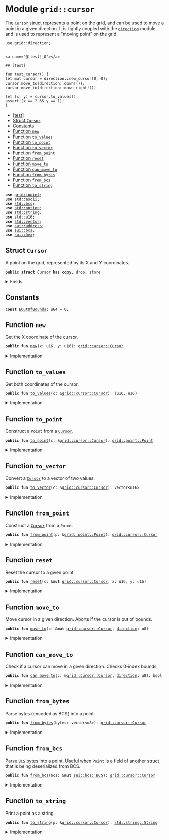
<a name="grid_cursor"></a>

# Module `grid::cursor`

The <code><a href="../grid/cursor.md#grid_cursor_Cursor">Cursor</a></code> struct represents a point on the grid, and can be used to move
a point in a given direction. It is tightly coupled with the <code><a href="../grid/direction.md#grid_direction">direction</a></code>
module, and is used to represent a "moving point" on the grid.

```move
use grid::direction;


<a name="@[test]_0"></a>

## [test]

fun test_cursor() {
let mut cursor = direction::new_cursor(0, 0);
cursor.move_to(direction::down!());
cursor.move_to(direction::down_right!())

let (x, y) = cursor.to_values();
assert!(x == 2 && y == 1);
}
```


-  [[test]](#@[test]_0)
-  [Struct `Cursor`](#grid_cursor_Cursor)
-  [Constants](#@Constants_1)
-  [Function `new`](#grid_cursor_new)
-  [Function `to_values`](#grid_cursor_to_values)
-  [Function `to_point`](#grid_cursor_to_point)
-  [Function `to_vector`](#grid_cursor_to_vector)
-  [Function `from_point`](#grid_cursor_from_point)
-  [Function `reset`](#grid_cursor_reset)
-  [Function `move_to`](#grid_cursor_move_to)
-  [Function `can_move_to`](#grid_cursor_can_move_to)
-  [Function `from_bytes`](#grid_cursor_from_bytes)
-  [Function `from_bcs`](#grid_cursor_from_bcs)
-  [Function `to_string`](#grid_cursor_to_string)


<pre><code><b>use</b> <a href="../grid/point.md#grid_point">grid::point</a>;
<b>use</b> <a href="../../.doc-deps/std/ascii.md#std_ascii">std::ascii</a>;
<b>use</b> <a href="../../.doc-deps/std/bcs.md#std_bcs">std::bcs</a>;
<b>use</b> <a href="../../.doc-deps/std/option.md#std_option">std::option</a>;
<b>use</b> <a href="../../.doc-deps/std/string.md#std_string">std::string</a>;
<b>use</b> <a href="../../.doc-deps/std/u16.md#std_u16">std::u16</a>;
<b>use</b> <a href="../../.doc-deps/std/vector.md#std_vector">std::vector</a>;
<b>use</b> <a href="../../.doc-deps/sui/address.md#sui_address">sui::address</a>;
<b>use</b> <a href="../../.doc-deps/sui/bcs.md#sui_bcs">sui::bcs</a>;
<b>use</b> <a href="../../.doc-deps/sui/hex.md#sui_hex">sui::hex</a>;
</code></pre>



<a name="grid_cursor_Cursor"></a>

## Struct `Cursor`

A point on the grid, represented by its X and Y coordinates.


<pre><code><b>public</b> <b>struct</b> <a href="../grid/cursor.md#grid_cursor_Cursor">Cursor</a> <b>has</b> <b>copy</b>, drop, store
</code></pre>



<details>
<summary>Fields</summary>


<dl>
<dt>
<code>0: u16</code>
</dt>
<dd>
</dd>
<dt>
<code>1: u16</code>
</dt>
<dd>
</dd>
</dl>


</details>

<a name="@Constants_1"></a>

## Constants


<a name="grid_cursor_EOutOfBounds"></a>



<pre><code><b>const</b> <a href="../grid/cursor.md#grid_cursor_EOutOfBounds">EOutOfBounds</a>: u64 = 0;
</code></pre>



<a name="grid_cursor_new"></a>

## Function `new`

Get the X coordinate of the cursor.


<pre><code><b>public</b> <b>fun</b> <a href="../grid/cursor.md#grid_cursor_new">new</a>(x: u16, y: u16): <a href="../grid/cursor.md#grid_cursor_Cursor">grid::cursor::Cursor</a>
</code></pre>



<details>
<summary>Implementation</summary>


<pre><code><b>public</b> <b>fun</b> <a href="../grid/cursor.md#grid_cursor_new">new</a>(x: u16, y: u16): <a href="../grid/cursor.md#grid_cursor_Cursor">Cursor</a> { <a href="../grid/cursor.md#grid_cursor_Cursor">Cursor</a>(x, y) }
</code></pre>



</details>

<a name="grid_cursor_to_values"></a>

## Function `to_values`

Get both coordinates of the cursor.


<pre><code><b>public</b> <b>fun</b> <a href="../grid/cursor.md#grid_cursor_to_values">to_values</a>(c: &<a href="../grid/cursor.md#grid_cursor_Cursor">grid::cursor::Cursor</a>): (u16, u16)
</code></pre>



<details>
<summary>Implementation</summary>


<pre><code><b>public</b> <b>fun</b> <a href="../grid/cursor.md#grid_cursor_to_values">to_values</a>(c: &<a href="../grid/cursor.md#grid_cursor_Cursor">Cursor</a>): (u16, u16) {
    <b>let</b> <a href="../grid/cursor.md#grid_cursor_Cursor">Cursor</a>(x, y) = c;
    (*x, *y)
}
</code></pre>



</details>

<a name="grid_cursor_to_point"></a>

## Function `to_point`

Construct a <code>Point</code> from a <code><a href="../grid/cursor.md#grid_cursor_Cursor">Cursor</a></code>.


<pre><code><b>public</b> <b>fun</b> <a href="../grid/cursor.md#grid_cursor_to_point">to_point</a>(c: &<a href="../grid/cursor.md#grid_cursor_Cursor">grid::cursor::Cursor</a>): <a href="../grid/point.md#grid_point_Point">grid::point::Point</a>
</code></pre>



<details>
<summary>Implementation</summary>


<pre><code><b>public</b> <b>fun</b> <a href="../grid/cursor.md#grid_cursor_to_point">to_point</a>(c: &<a href="../grid/cursor.md#grid_cursor_Cursor">Cursor</a>): Point { <a href="../grid/point.md#grid_point_new">point::new</a>(c.0, c.1) }
</code></pre>



</details>

<a name="grid_cursor_to_vector"></a>

## Function `to_vector`

Convert a <code><a href="../grid/cursor.md#grid_cursor_Cursor">Cursor</a></code> to a vector of two values.


<pre><code><b>public</b> <b>fun</b> <a href="../grid/cursor.md#grid_cursor_to_vector">to_vector</a>(c: &<a href="../grid/cursor.md#grid_cursor_Cursor">grid::cursor::Cursor</a>): vector&lt;u16&gt;
</code></pre>



<details>
<summary>Implementation</summary>


<pre><code><b>public</b> <b>fun</b> <a href="../grid/cursor.md#grid_cursor_to_vector">to_vector</a>(c: &<a href="../grid/cursor.md#grid_cursor_Cursor">Cursor</a>): vector&lt;u16&gt; { vector[c.0, c.1] }
</code></pre>



</details>

<a name="grid_cursor_from_point"></a>

## Function `from_point`

Construct a <code><a href="../grid/cursor.md#grid_cursor_Cursor">Cursor</a></code> from a <code>Point</code>.


<pre><code><b>public</b> <b>fun</b> <a href="../grid/cursor.md#grid_cursor_from_point">from_point</a>(p: &<a href="../grid/point.md#grid_point_Point">grid::point::Point</a>): <a href="../grid/cursor.md#grid_cursor_Cursor">grid::cursor::Cursor</a>
</code></pre>



<details>
<summary>Implementation</summary>


<pre><code><b>public</b> <b>fun</b> <a href="../grid/cursor.md#grid_cursor_from_point">from_point</a>(p: &Point): <a href="../grid/cursor.md#grid_cursor_Cursor">Cursor</a> {
    <b>let</b> (x, y) = p.<a href="../grid/cursor.md#grid_cursor_to_values">to_values</a>();
    <a href="../grid/cursor.md#grid_cursor_Cursor">Cursor</a>(x, y)
}
</code></pre>



</details>

<a name="grid_cursor_reset"></a>

## Function `reset`

Reset the cursor to a given point.


<pre><code><b>public</b> <b>fun</b> <a href="../grid/cursor.md#grid_cursor_reset">reset</a>(c: &<b>mut</b> <a href="../grid/cursor.md#grid_cursor_Cursor">grid::cursor::Cursor</a>, x: u16, y: u16)
</code></pre>



<details>
<summary>Implementation</summary>


<pre><code><b>public</b> <b>fun</b> <a href="../grid/cursor.md#grid_cursor_reset">reset</a>(c: &<b>mut</b> <a href="../grid/cursor.md#grid_cursor_Cursor">Cursor</a>, x: u16, y: u16) {
    c.0 = x;
    c.1 = y;
}
</code></pre>



</details>

<a name="grid_cursor_move_to"></a>

## Function `move_to`

Move cursor in a given direction. Aborts if the cursor is out of bounds.


<pre><code><b>public</b> <b>fun</b> <a href="../grid/cursor.md#grid_cursor_move_to">move_to</a>(c: &<b>mut</b> <a href="../grid/cursor.md#grid_cursor_Cursor">grid::cursor::Cursor</a>, <a href="../grid/direction.md#grid_direction">direction</a>: u8)
</code></pre>



<details>
<summary>Implementation</summary>


<pre><code><b>public</b> <b>fun</b> <a href="../grid/cursor.md#grid_cursor_move_to">move_to</a>(c: &<b>mut</b> <a href="../grid/cursor.md#grid_cursor_Cursor">Cursor</a>, <a href="../grid/direction.md#grid_direction">direction</a>: u8) {
    <b>let</b> <a href="../grid/cursor.md#grid_cursor_Cursor">Cursor</a>(x, y) = c;
    <b>if</b> (<a href="../grid/direction.md#grid_direction">direction</a> & up!() &gt; 0) {
        <b>assert</b>!(*x &gt; 0, <a href="../grid/cursor.md#grid_cursor_EOutOfBounds">EOutOfBounds</a>);
        *x = *x - 1;
    } <b>else</b> <b>if</b> (<a href="../grid/direction.md#grid_direction">direction</a> & down!() &gt; 0) {
        *x = *x + 1;
    };
    <b>if</b> (<a href="../grid/direction.md#grid_direction">direction</a> & left!() &gt; 0) {
        <b>assert</b>!(*y &gt; 0, <a href="../grid/cursor.md#grid_cursor_EOutOfBounds">EOutOfBounds</a>);
        *y = *y - 1;
    } <b>else</b> <b>if</b> (<a href="../grid/direction.md#grid_direction">direction</a> & right!() &gt; 0) {
        *y = *y + 1;
    };
}
</code></pre>



</details>

<a name="grid_cursor_can_move_to"></a>

## Function `can_move_to`

Check if a cursor can move in a given direction. Checks 0-index bounds.


<pre><code><b>public</b> <b>fun</b> <a href="../grid/cursor.md#grid_cursor_can_move_to">can_move_to</a>(c: &<a href="../grid/cursor.md#grid_cursor_Cursor">grid::cursor::Cursor</a>, <a href="../grid/direction.md#grid_direction">direction</a>: u8): bool
</code></pre>



<details>
<summary>Implementation</summary>


<pre><code><b>public</b> <b>fun</b> <a href="../grid/cursor.md#grid_cursor_can_move_to">can_move_to</a>(c: &<a href="../grid/cursor.md#grid_cursor_Cursor">Cursor</a>, <a href="../grid/direction.md#grid_direction">direction</a>: u8): bool {
    <b>let</b> <a href="../grid/cursor.md#grid_cursor_Cursor">Cursor</a>(x, y) = c;
    <b>let</b> is_up = <a href="../grid/direction.md#grid_direction">direction</a> & up!() &gt; 0;
    <b>let</b> is_left = <a href="../grid/direction.md#grid_direction">direction</a> & left!() &gt; 0;
    (is_up && *x &gt; 0 || !is_up) && (is_left && *y &gt; 0 || !is_left)
}
</code></pre>



</details>

<a name="grid_cursor_from_bytes"></a>

## Function `from_bytes`

Parse bytes (encoded as BCS) into a point.


<pre><code><b>public</b> <b>fun</b> <a href="../grid/cursor.md#grid_cursor_from_bytes">from_bytes</a>(bytes: vector&lt;u8&gt;): <a href="../grid/cursor.md#grid_cursor_Cursor">grid::cursor::Cursor</a>
</code></pre>



<details>
<summary>Implementation</summary>


<pre><code><b>public</b> <b>fun</b> <a href="../grid/cursor.md#grid_cursor_from_bytes">from_bytes</a>(bytes: vector&lt;u8&gt;): <a href="../grid/cursor.md#grid_cursor_Cursor">Cursor</a> {
    <a href="../grid/cursor.md#grid_cursor_from_bcs">from_bcs</a>(&<b>mut</b> bcs::new(bytes))
}
</code></pre>



</details>

<a name="grid_cursor_from_bcs"></a>

## Function `from_bcs`

Parse <code>BCS</code> bytes into a point. Useful when <code>Point</code> is a field of another
struct that is being deserialized from BCS.


<pre><code><b>public</b> <b>fun</b> <a href="../grid/cursor.md#grid_cursor_from_bcs">from_bcs</a>(bcs: &<b>mut</b> <a href="../../.doc-deps/sui/bcs.md#sui_bcs_BCS">sui::bcs::BCS</a>): <a href="../grid/cursor.md#grid_cursor_Cursor">grid::cursor::Cursor</a>
</code></pre>



<details>
<summary>Implementation</summary>


<pre><code><b>public</b> <b>fun</b> <a href="../grid/cursor.md#grid_cursor_from_bcs">from_bcs</a>(bcs: &<b>mut</b> BCS): <a href="../grid/cursor.md#grid_cursor_Cursor">Cursor</a> {
    <a href="../grid/cursor.md#grid_cursor_Cursor">Cursor</a>(bcs.peel_u16(), bcs.peel_u16())
}
</code></pre>



</details>

<a name="grid_cursor_to_string"></a>

## Function `to_string`

Print a point as a string.


<pre><code><b>public</b> <b>fun</b> <a href="../grid/cursor.md#grid_cursor_to_string">to_string</a>(p: &<a href="../grid/cursor.md#grid_cursor_Cursor">grid::cursor::Cursor</a>): <a href="../../.doc-deps/std/string.md#std_string_String">std::string::String</a>
</code></pre>



<details>
<summary>Implementation</summary>


<pre><code><b>public</b> <b>fun</b> <a href="../grid/cursor.md#grid_cursor_to_string">to_string</a>(p: &<a href="../grid/cursor.md#grid_cursor_Cursor">Cursor</a>): String {
    <b>let</b> <b>mut</b> str = b"(".<a href="../grid/cursor.md#grid_cursor_to_string">to_string</a>();
    <b>let</b> <a href="../grid/cursor.md#grid_cursor_Cursor">Cursor</a>(x, y) = *p;
    str.append(x.<a href="../grid/cursor.md#grid_cursor_to_string">to_string</a>());
    str.append_utf8(b", ");
    str.append(y.<a href="../grid/cursor.md#grid_cursor_to_string">to_string</a>());
    str.append_utf8(b")");
    str
}
</code></pre>



</details>
